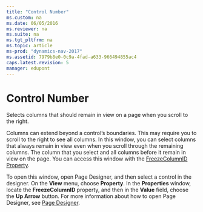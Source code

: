 ```yaml
---
title: "Control Number"
ms.custom: na
ms.date: 06/05/2016
ms.reviewer: na
ms.suite: na
ms.tgt_pltfrm: na
ms.topic: article
ms-prod: "dynamics-nav-2017"
ms.assetid: 7979b8e0-0c9a-4fad-a633-966494855ac4
caps.latest.revision: 5
manager: edupont
---
```

# Control Number
Selects columns that should remain in view on a page when you scroll to the right.  

 Columns can extend beyond a control’s boundaries. This may require you to scroll to the right to see all columns. In this window, you can select columns that always remain in view even when you scroll through the remaining columns. The column that you select and all columns before it remain in view on the page. You can access this window with the [FreezeColumnID Property](../FreezeColumnID-Property.md).  

 To open this window, open Page Designer, and then select a control in the designer. On the **View** menu, choose **Property**. In the **Properties** window, locate the **FreezeColumnID** property, and then in the **Value** field, choose the **Up Arrow** button. For more information about how to open Page Designer, see [Page Designer](-$-S_21401-Page-Designer-$-.md).
